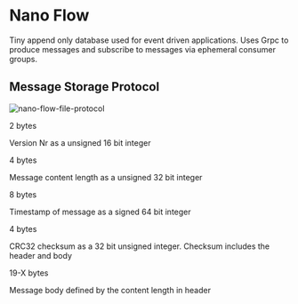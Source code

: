 # Nano Flow

Tiny append only database used for event driven applications. Uses Grpc to produce messages and subscribe to messages via ephemeral consumer groups.



## Message Storage Protocol

![nano-flow-file-protocol](https://github.com/redsuperbat/nano-flow/assets/44667637/a9d9b4f0-e357-4442-992a-8218aa7b6e3e)

2 bytes

Version Nr as a unsigned 16 bit integer

4 bytes 

Message content length as a unsigned 32 bit integer

8 bytes

Timestamp of message as a signed 64 bit integer

4 bytes

CRC32 checksum as a 32 bit unsigned integer. Checksum includes the header and body

19-X bytes

Message body defined by the content length in header



